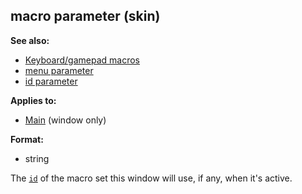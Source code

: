 ## macro parameter (skin)
**See also:**
*   [Keyboard/gamepad macros](/%7Bskin%7D/menu)
*   [menu parameter](/%7Bskin%7D/param/menu)
*   [id parameter](/%7Bskin%7D/param/id)
<!-- -->
**Applies to:**
*   [Main](/%7Bskin%7D/control/main) (window only)
<!-- -->
**Format:**
*   string


The [`id`](/%7Bskin%7D/param/id) of the macro set this
window will use, if any, when it\'s active.